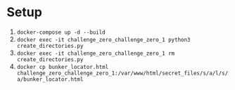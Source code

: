 # Setup
1. `docker-compose up -d --build`
2. `docker exec -it challenge_zero_challenge_zero_1 python3 create_directories.py`
3. `docker exec -it challenge_zero_challenge_zero_1 rm create_directories.py`
4. `docker cp bunker_locator.html challenge_zero_challenge_zero_1:/var/www/html/secret_files/s/a/l/s/a/bunker_locator.html`